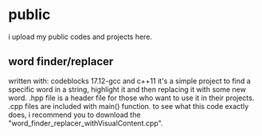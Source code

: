# public
i upload my public codes and projects here.

word finder/replacer
------------------------------------------------
written with: codeblocks 17.12-gcc and c++11
it's a simple project to find a specific word in a string, highlight it and then replacing it with some new word.
.hpp file is a header file for those who want to use it in their projects.
.cpp files are included with main() function.
to see what this code exactly does, i recommend you to download the "word_finder_replacer_withVisualContent.cpp".
